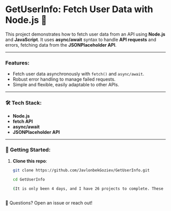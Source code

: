 # GetUserInfo: Fetch User Data with Node.js 🚀

This project demonstrates how to fetch user data from an API using **Node.js** and **JavaScript**. It uses **async/await** syntax to handle **API requests** and errors, fetching data from the **JSONPlaceholder API**.

---

### Features:
- Fetch user data asynchronously with `fetch()` and `async/await`.
- Robust error handling to manage failed requests.
- Simple and flexible, easily adaptable to other APIs.

---

### 🛠 **Tech Stack:**
- **Node.js**
- **fetch API**
- **async/await**
- **JSONPlaceholder API**

---

### 🚀 **Getting Started:**

1. **Clone this repo**:

   ```bash
   git clone https://github.com/JavlonbekGoziev/GetUserInfo.git
   
   cd GetUserInfo

   (It is only been 4 days, and I have 26 projects to complete. These projects will vary in difficulty, ranging from easy to intermediate to challenging. You'll be able to see the progress throughout this month.)
  
💬 Questions?
Open an issue or reach out!
